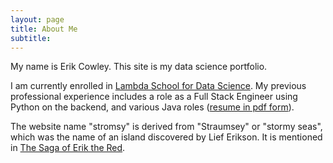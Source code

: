 ```yaml
---
layout: page
title: About Me
subtitle:
---
```


My name is Erik Cowley. This site is my data science portfolio.

I am currently enrolled in [Lambda School for Data Science](https://lambdaschool.com/courses/data-science). My previous professional experience includes a role as a Full Stack Engineer using Python on the backend, and various Java roles ([resume in pdf form](https://nfshost.stromsy.com/content/erik-cowley-resume-09-27-19.pdf)).

The website name "stromsy" is derived from "Straumsey" or "stormy seas", which was the name of an island discovered by Lief Erikson. It is mentioned in [The Saga of Erik the Red](https://sagadb.org/eiriks_saga_rauda.en).

